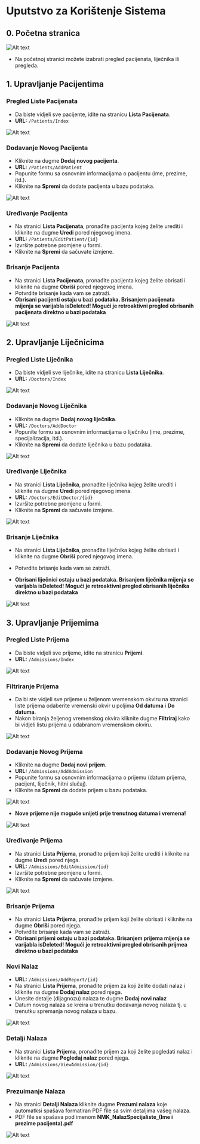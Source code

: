 # Uputstvo za Korištenje Sistema

## 0. Početna stranica

<img title="a title" alt="Alt text" src="https://github.com/dev-arma/NMK/blob/master/Images/Home.png">

 - Na početnoj stranici možete izabrati pregled pacijenata, liječnika ili pregleda.


## 1. Upravljanje Pacijentima

### Pregled Liste Pacijenata
- Da biste vidjeli sve pacijente, idite na stranicu **Lista Pacijenata**.
- **URL:** `/Patients/Index`

<img title="a title" alt="Alt text" src="https://github.com/dev-arma/NMK/blob/master/Images/PacijentiIndex.png">

### Dodavanje Novog Pacijenta
- Kliknite na dugme **Dodaj novog pacijenta**.
- **URL:** `/Patients/AddPatient`
- Popunite formu sa osnovnim informacijama o pacijentu (ime, prezime, itd.).
- Kliknite na **Spremi** da dodate pacijenta u bazu podataka.

<img title="a title" alt="Alt text" src="https://github.com/dev-arma/NMK/blob/master/Images/DodajPacijenta.png">

### Uređivanje Pacijenta
- Na stranici **Lista Pacijenata**, pronađite pacijenta kojeg želite urediti i kliknite na dugme **Uredi** pored njegovog imena.
- **URL:** `/Patients/EditPatient/{id}`
- Izvršite potrebne promjene u formi.
- Kliknite na **Spremi** da sačuvate izmjene.

### Brisanje Pacijenta
- Na stranici **Lista Pacijenata**, pronađite pacijenta kojeg želite obrisati i kliknite na dugme **Obriši** pored njegovog imena.
- Potvrdite brisanje kada vam se zatraži.
- **Obrisani pacijenti ostaju u bazi podataka. Brisanjem pacijenata mijenja se varijabla isDeleted! Mogući je retroaktivni pregled obrisanih pacijenata direktno u bazi podataka**

<img title="a title" alt="Alt text" src="https://github.com/dev-arma/NMK/blob/master/Images/BrisanjePacijenta.png">


## 2. Upravljanje Liječnicima

### Pregled Liste Liječnika
- Da biste vidjeli sve liječnike, idite na stranicu **Lista Liječnika**.
- **URL:** `/Doctors/Index`


<img title="a title" alt="Alt text" src="https://github.com/dev-arma/NMK/blob/master/Images/DoktoriIndex.png">

### Dodavanje Novog Liječnika
- Kliknite na dugme **Dodaj novog liječnika**.
- **URL:** `/Doctors/AddDoctor`
- Popunite formu sa osnovnim informacijama o liječniku (ime, prezime, specijalizacija, itd.).
- Kliknite na **Spremi** da dodate liječnika u bazu podataka.

<img title="a title" alt="Alt text" src="https://github.com/dev-arma/NMK/blob/master/Images/NoviLiječnik.png">

### Uređivanje Liječnika
- Na stranici **Lista Liječnika**, pronađite liječnika kojeg želite urediti i kliknite na dugme **Uredi** pored njegovog imena.
- **URL:** `/Doctors/EditDoctor/{id}`
- Izvršite potrebne promjene u formi.
- Kliknite na **Spremi** da sačuvate izmjene.

<img title="a title" alt="Alt text" src="https://github.com/dev-arma/NMK/blob/master/Images/UrediLiječnika.png">

### Brisanje Liječnika
- Na stranici **Lista Liječnika**, pronađite liječnika kojeg želite obrisati i kliknite na dugme **Obriši** pored njegovog imena.
- Potvrdite brisanje kada vam se zatraži.

- **Obrisani liječnici ostaju u bazi podataka. Brisanjem liječnika mijenja se varijabla isDeleted! Mogući je retroaktivni pregled obrisanih liječnika direktno u bazi podataka**

<img title="a title" alt="Alt text" src="https://github.com/dev-arma/NMK/blob/master/Images/ObrišiLiječnika.png">


## 3. Upravljanje Prijemima

### Pregled Liste Prijema
- Da biste vidjeli sve prijeme, idite na stranicu **Prijemi**.
- **URL:** `/Admissions/Index`


<img title="a title" alt="Alt text" src="https://github.com/dev-arma/NMK/blob/master/Images/PrijemiIndex.png">

### Filtriranje Prijema
- Da bi ste vidjeli sve prijeme u željenom vremenskom okviru na stranici liste prijema odaberite vremenski okvir u poljima **Od datuma** i **Do datuma**.
- Nakon biranja željenog vremenskog okvira kliknite dugme **Filtriraj** kako bi vidjeli listu prijema u odabranom vremenskom okviru.

<img title="a title" alt="Alt text" src="https://github.com/dev-arma/NMK/blob/master/Images/PrijemiFilter.png">

### Dodavanje Novog Prijema
- Kliknite na dugme **Dodaj novi prijem**.
- **URL:** `/Admissions/AddAdmission`
- Popunite formu sa osnovnim informacijama o prijemu (datum prijema, pacijent, liječnik, hitni slučaj).
- Kliknite na **Spremi** da dodate prijem u bazu podataka.


<img title="a title" alt="Alt text" src="https://github.com/dev-arma/NMK/blob/master/Images/NoviPrijem.png">

- **Nove prijeme nije moguće unijeti prije trenutnog datuma i vremena!**

<img title="a title" alt="Alt text" src="https://github.com/dev-arma/NMK/blob/master/Images/NoviPrijem2.png">



### Uređivanje Prijema
- Na stranici **Lista Prijema**, pronađite prijem koji želite urediti i kliknite na dugme **Uredi** pored njega.
- **URL:** `/Admissions/EditAdmission/{id}`
- Izvršite potrebne promjene u formi.
- Kliknite na **Spremi** da sačuvate izmjene.

<img title="a title" alt="Alt text" src="https://github.com/dev-arma/NMK/blob/master/Images/UrediPrijem.png">

### Brisanje Prijema
- Na stranici **Lista Prijema**, pronađite prijem koji želite obrisati i kliknite na dugme **Obriši** pored njega.
- Potvrdite brisanje kada vam se zatraži.
- **Obrisani prijemi ostaju u bazi podataka. Brisanjem prijema mijenja se varijabla isDeleted! Mogući je retroaktivni pregled obrisanih prijmea direktno u bazi podataka**


### Novi Nalaz
- **URL:** `/Admissions/AddReport/{id}`
- Na stranici **Lista Prijema**, pronađite prijem za koji želite dodati nalaz i kliknite na dugme **Dodaj nalaz** pored njega.
- Unesite detalje (dijagnozu) nalaza te dugme **Dodaj novi nalaz**
- Datum novog nalaza se kreira u trenutku dodavanja novog nalaza tj. u trenutku spremanja novog nalaza u bazu.

<img title="a title" alt="Alt text" src="https://github.com/dev-arma/NMK/blob/master/Images/NoviNalaz.png">

### Detalji Nalaza
- Na stranici **Lista Prijema**, pronađite prijem za koji želite pogledati nalaz i kliknite na dugme **Pogledaj nalaz** pored njega.
- **URL:** `/Admissions/ViewAdmission/{id}`

<img title="a title" alt="Alt text" src="https://github.com/dev-arma/NMK/blob/master/Images/DetaljiNalaza.png">

### Prezuimanje Nalaza
- Na stranici **Detalji Nalaza** kliknite dugme **Prezumi nalaza** koje automatksi spašava formatiran PDF file sa svim detaljima vašeg nalaza.
- PDF file se spašava pod imenom **NMK_NalazSpecijaliste_(Ime i prezime pacijenta).pdf**

<img title="a title" alt="Alt text" src="https://github.com/dev-arma/NMK/blob/master/Images/NalazPDF.png">




